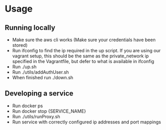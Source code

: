 # Usage
## Running locally
- Make sure the aws cli works (Make sure your credentials have been stored)
- Run ifconfig to find the ip required in the up script. If you are using our vagrant setup, this should be the same as the private_network ip specified in the Vagrantfile, but defer to what is available in ifconfig
- Run ./up.sh
- Run ./utils/addAuthUser.sh
- When finished run ./down.sh

## Developing a service
- Run docker ps
- Run docker stop {SERVICE_NAME}
- Run ./utils/runProxy.sh
- Run service with correctly configured ip addresses and port mappings
